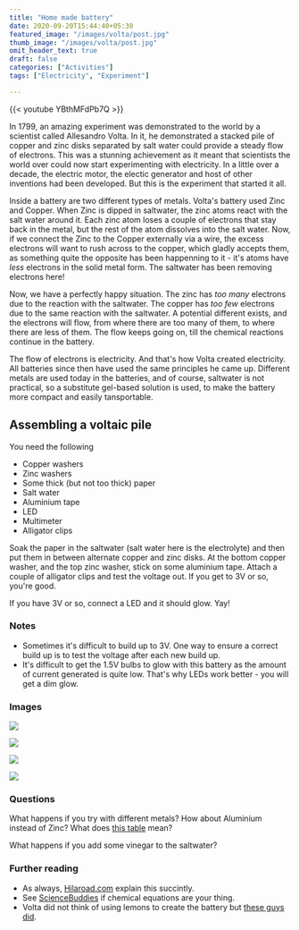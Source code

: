 ```yaml
---
title: "Home made battery"
date: 2020-09-20T15:44:40+05:30
featured_image: "/images/volta/post.jpg"
thumb_image: "/images/volta/post.jpg"
omit_header_text: true
draft: false
categories: ["Activities"]
tags: ["Electricity", "Experiment"]

---
```


{{< youtube YBthMFdPb7Q >}}

In 1799, an amazing experiment was demonstrated to the world by a scientist called Allesandro Volta. In it, he demonstrated a stacked pile of copper and zinc disks separated by salt water could provide a steady flow of electrons. This was a stunning achievement as it meant that scientists the world over could now start experimenting with electricity. In a little over a decade, the electric motor, the electic generator and host of other inventions had been developed. But this is the experiment that started it all. 

Inside a battery are two different types of metals. Volta's battery used Zinc and Copper. When Zinc is dipped in saltwater, the zinc atoms react with the salt water around it. Each zinc atom loses a couple of electrons that stay back in the metal, but the rest of the atom dissolves into the salt water. Now, if we connect the Zinc to the Copper externally via a wire, the excess electrons will want to rush across to the copper, which gladly accepts them, as something quite the opposite has been happenning to it - it's atoms have *less* electrons in the solid metal form. The saltwater has been removing electrons here! 

Now, we have a perfectly happy situation. The zinc has *too many* electrons due to the reaction with the saltwater. The copper has *too few* electrons due to the same reaction with the saltwater. A potential different exists, and the electrons will flow, from where there are too many of them, to where there are less of them. The flow keeps going on, till the chemical reactions continue in the battery. 

The flow of electrons is electricity. And that's how Volta created electricity. All batteries since then have used the same principles he came up. Different metals are used today in the batteries, and of course, saltwater is not practical, so a substitute gel-based solution is used, to make the battery more compact and easily tansportable. 

## Assembling a voltaic pile

You need the following

- Copper washers
- Zinc washers
- Some thick (but not too thick) paper
- Salt water 
- Aluminium tape
- LED
- Multimeter
- Alligator clips

Soak the paper in the saltwater (salt water here is the electrolyte) and then put them in between alternate copper and zinc disks. At the bottom copper washer, and the top zinc washer, stick on some aluminium tape. Attach a couple of alligator clips and test the voltage out. If you get to 3V or so, you're good.  

If you have 3V or so, connect a LED and it should glow. Yay!

### Notes

- Sometimes it's difficult to build up to 3V. One way to ensure a correct build up is to test the voltage after each new build up.
- It's difficult to get the 1.5V bulbs to glow with this battery as the amount of current generated is quite low. That's why LEDs work better - you will get a dim glow.

### Images

![](/images/volta/IMG_1971.jpg)

![](/images/volta/IMG_5989.jpg)

![](/images/volta/IMG_5993.jpg)

![](/images/volta/IMG_5997.jpg)


### Questions

What happens if you try with different metals? How about Aluminium instead of Zinc? What does [this table](http://hilaroad.com/camp/projects/lemon/electric_potential.html) mean?

What happens if you add some vinegar to the saltwater? 

### Further reading

- As always, [Hilaroad.com](http://hilaroad.com/camp/projects/lemon/lemon_battery.html) explain this succintly. 
- See [ScienceBuddies](https://www.sciencebuddies.org/science-fair-projects/project-ideas/Chem_p107/chemistry/make-a-battery-with-metal-air-and-saltwater#background) if chemical equations are your thing.
- Volta did not think of using lemons to create the battery but [these guys did](http://sciphile.org/lessons/survey-homemade-batteries).




